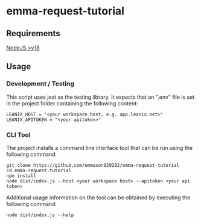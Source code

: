 # emma-request-tutorial

## Requirements
[NodeJS >v18](https://nodejs.org/en)

## Usage

### Development / Testing
This script uses jest as the testing library.
It expects that an ".env" file is set in the project folder containing the following content:
```
LEANIX_HOST = "<your workspace host, e.g. app.leanix.net>"
LEANIX_APITOKEN = "<your apitoken>"
```

### CLI Tool
The project installs a command line interface tool that can be run using the following command:
```
git clone https://github.com/emmason929292/emma-request-tutorial
cd emma-request-tutorial
npm install
node dist/index.js --host <your workspace host> --apitoken <your api token>
```

Additional usage information on the tool can be obtained by executing the following command:
```
node dist/index.js --help
```


